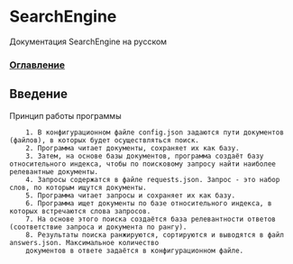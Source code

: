 # SearchEngine
Документация SearchEngine на русском

### [Оглавление](SearchEngine/docs/ru/index.md)

## Введение

Принцип работы программы
	
		1. В конфигурационном файле config.json задаются пути документов (файлов), в которых будет осуществляться поиск.
		2. Программа читает документы, сохраняет их как базу.
		3. Затем, на основе базы документов, программа создаёт базу относительного индекса, чтобы по поисковому запросу найти наиболее релевантные документы.
		4. Запросы содержатся в файле requests.json. Запрос - это набор слов, по которым ищутся документы.
		5. Программа читает запросы и сохраняет их как базу.
		6. Программа ищет документы по базе относительного индекса, в которых встречаются слова запросов.
		7. На основе этого поиска создаётся база релевантности ответов (соответствие запроса и документа по рангу).
		8. Результаты поиска ранжируются, сортируются и выводятся в файл answers.json. Максимальное количество 
		документов в ответе задаётся в конфигурационном файле.
